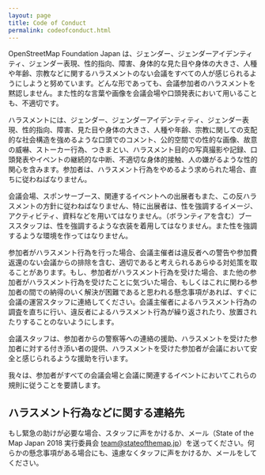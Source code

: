 ```yaml
---
layout: page
title: Code of Conduct
permalink: codeofconduct.html
---
```


OpenStreetMap Foundation Japan は、ジェンダー、ジェンダーアイデンティティ、ジェンダー表現、性的指向、障害、身体的な見た目や身体の大きさ、人種や年齢、宗教などに関するハラスメントのない会議をすべての人が感じられるようにしようと努めています。どんな形であっても、会議参加者のハラスメントを黙認しません。また性的な言葉や画像を会議会場や口頭発表において用いることも、不適切です。

ハラスメントには、ジェンダー、ジェンダーアイデンティティ、ジェンダー表現、性的指向、障害、見た目や身体の大きさ、人種や年齢、宗教に関しての支配的な社会構造を強めるような口頭でのコメント、公的空間での性的な画像、故意の威嚇、ストーカー行為、つきまとい、ハラスメント目的の写真撮影や記録、口頭発表やイベントの継続的な中断、不適切な身体的接触、人の嫌がるような性的関心を含みます。参加者は、ハラスメント行為をやめるよう求められた場合、直ちに従わねばなりません。

会議会場、スポンサーブース、関連するイベントへの出展者もまた、この反ハラスメントの方針に従わねばなりません、特に出展者は、性を強調するイメージ、アクティビティ、資料などを用いてはなりません。（ボランティアを含む）ブーススタッフは、性を強調するような衣装を着用してはなりません。また性を強調するような環境を作ってはなりません。

参加者がハラスメント行為を行った場合、会議主催者は違反者への警告や参加費返還のない会議からの排除を含む、適切であると考えられるあらゆる対処策を取ることがあります。もし、参加者がハラスメント行為を受けた場合、また他の参加者がハラスメント行為を受けたことに気づいた場合、もしくはこれに関わる参加者の間での納得のいく解決が困難であると思われる懸念事項があれば、すぐに会議の運営スタッフに連絡してください。会議主催者によるハラスメント行為の調査を直ちに行い、違反者によるハラスメント行為が繰り返されたり、放置されたりすることのないようにします。

会議スタッフは、参加者からの警察等への連絡の援助、ハラスメントを受けた参加者に対する付き添い者の提供、ハラスメントを受けた参加者が会議において安全と感じられるような援助を行います。

我々は、参加者がすべての会議会場と会議に関連するイベントにおいてこれらの規則に従うことを要請します。


## ハラスメント行為などに関する連絡先

もし緊急の助けが必要な場合、スタッフに声をかけるか、メール（State of the Map Japan 2018 実行委員会 [team@stateofthemap.jp](mailto:team@stateofthemap.jp)）を送ってください。何らかの懸念事項がある場合にも、遠慮なくタッフに声をかけるか、メールをしてください。